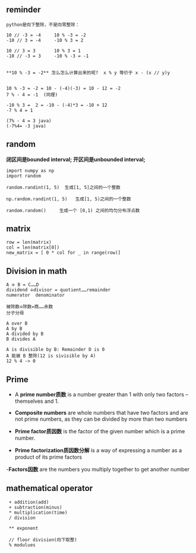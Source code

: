 ## reminder
```
python是向下整除，不是向零整除：

10 // -3 = -4     10 % -3 = -2
-10 // 3 = -4     -10 % 3 = 2

10 // 3 = 3       10 % 3 = 1
-10 // -3 = 3     -10 % -3 = -1


**10 % -3 = -2** 怎么怎么计算出来的呢?  x % y 等价于 x - (x // y)y


10 % -3 = -2 = 10 - (-4)(-3) = 10 - 12 = -2
7 % - 4 = -1  (同理)

-10 % 3 =  2 = -10 - (-4)*3 = -10 + 12 
-7 % 4 = 1   

(7% - 4 = 3 java)
(-7%4= -3 java)   
```

## random
**闭区间是bounded interval; 开区间是unbounded interval;**
```
import numpy as np
import random

random.randint(1, 5)  生成[1, 5]之间的一个整数

np.random.randint(1, 5)   生成[1, 5)之间的一个整数

random.random() 	生成一个 [0,1) 之间的均匀分布浮点数

```
## matrix
```
row = len(matrix)
col = len(matrix[0])
new_matrix = [ 0 * col for _ in range(row)]
```

## Division in math
```
A ➗ B = C……D 
dividend ➗divisor = quotient……remainder
numerator  denominator

被除数➗除数=商……余数
分子分母

A over B
A by B
A divided by B
B divides A

A is divisible by B: Remainder D is 0
A 能被 B 整除(12 is sivisible by 4)
12 % 4 -> 0
```

## Prime
- A **prime number质数** is a number greater than 1 with only two factors – themselves and 1.

- **Composite numbers** are whole numbers that have two factors and are not prime numbers, as they can be divided by more than two numbers

- **Prime factor质因数** is the factor of the given number which is a prime number. 

- **Prime factorization质因数分解** is a way of expressing a number as a product of its prime factors

-**Factors因数** are the numbers you multiply together to get another number

## mathematical operator
```
 + addition(add)
 + subtraction(minus)
 * multiplication(time)
 / division
 
 ** exponent
 
 // floor division(向下取整)
 % modulues
```

